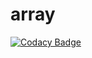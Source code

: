 # array
[![Codacy Badge](https://api.codacy.com/project/badge/Grade/699d793455184afca0cbbe18a853750a)](https://app.codacy.com/gh/ViralTaco/array?utm_source=github.com&utm_medium=referral&utm_content=ViralTaco/array&utm_campaign=Badge_Grade_Settings)
